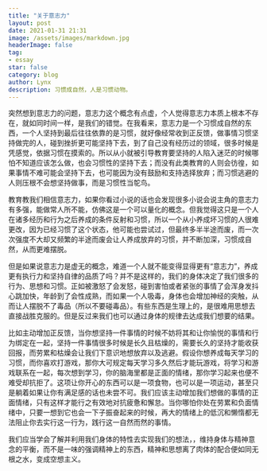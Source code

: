 ```yaml
---
title: "关于意志力"
layout: post
date: 2021-01-31 21:31
image: /assets/images/markdown.jpg
headerImage: false
tag:
- essay
star: false
category: blog
author: Lynx
description: 习惯成自然，人是习惯动物。
---
```




突然想到意志力的问题，意志力这个概念有点虚，个人觉得意志力本质上根本不存在，就如同时间一样，是我们的错觉。在我看来，意志力是一个习惯成自然的东西，一个人坚持到最后往往依靠的是习惯，就好像经常收到正反馈，做事情习惯坚持做完的人，碰到挫折更可能坚持下去，到了自己没有经历过的领域，很多时候是凭感觉，依据习惯在摸索的。所以从小就被引导教育要坚持的人陷入迷茫的时候哪怕不知道应该怎么做，也会习惯性的坚持下去；而没有此类教育的人则会彷徨，如果事情不难可能会坚持下去，也可能因为没有鼓励和支持选择放弃；而习惯逃避的人则压根不会想坚持做事，而是习惯性当鸵鸟。

教育教我们相信意志力，如果你看过小说的话也会发现很多小说会说主角的意志力有多强，能做常人所不能，仿佛这是一个可以量化的概念。但我觉得这只是一个人在诸多经历和行为之后养成的条件反射和习惯，所以一个从小养成坏习惯的人很难更改，因为已经习惯了这个状态，他可能也尝试过，但最终多半半途而废，而一次次强度不大却又频繁的半途而废会让人养成放弃的习惯，并不断加深，习惯成自然，从而更难摆脱。

但是如果说意志力是虚无的概念，难道一个人就不能变得显得更有“意志力”，养成更有执行力和坚持自律的品质了吗？并不是这样的，我们的身体决定了我们很多的行为、思想和习惯。正如被激怒了会发怒，碰到害怕或者紧张的事情了会浑身发抖心跳加快，年龄到了会性成熟，而如果一个人吸毒，身体也会增加神经的突触，从而让人摆脱不了毒品（所以不要碰毒品）。有些东西是生理上的，是很难用思想去直接战胜克服的。但是反过来我们也可以通过身体的规律去达成我们想要的结果。

比如主动增加正反馈，当你想坚持一件事情的时候不妨将其和让你愉悦的事情和行为绑定在一起，坚持一件事情很多时候是长久且枯燥的，需要长久的坚持才能收获回报，而劳累和枯燥会让我们下意识地想放弃以及逃避。假设你想养成每天学习的习惯，而你喜欢打游戏，那你大可规定每天学习多久然后才能玩游戏，将学习和游戏联系在一起，每次想到学习，你的脑海里都是正面的情绪，那你学习起来也便不难受却抗拒了。这项让你开心的东西可以是一项食物，也可以是一项运动，甚至只是躺着如果让你有满足感的话也未尝不可。我们应该主动增加我们想做的事情的正面情绪，只有这样才能行之有效地对抗疲惫和懈怠。当你哪怕你处在劳累和负面情绪中，只要一想到它也会一下子振奋起来的时候，再大的情绪上的低沉和懒惰都无法阻止你去实行这一行为，践行这一自然而然的事情。

我们应当学会了解并利用我们身体的特性去实现我们的想法，，维持身体与精神意念的平衡，而不是一味的强调精神上的东西，精神和思想离了肉体的配合便如同无根之水，变成空想主义。

